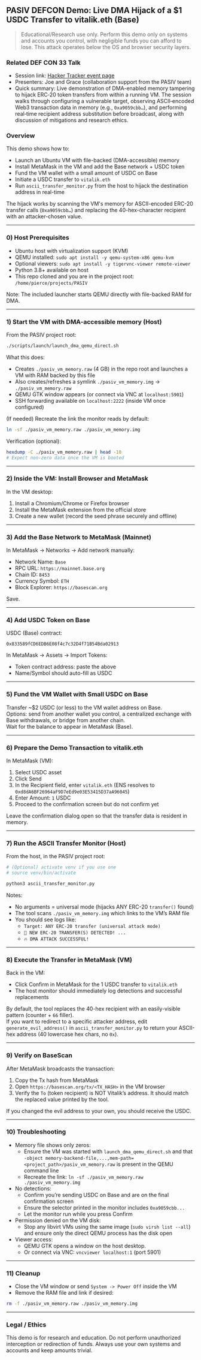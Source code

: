## PASIV DEFCON Demo: Live DMA Hijack of a $1 USDC Transfer to vitalik.eth (Base)

> Educational/Research use only. Perform this demo only on systems and accounts you control, with negligible funds you can afford to lose. This attack operates below the OS and browser security layers.

### Related DEF CON 33 Talk
- Session link: [Hacker Tracker event page](https://hackertracker.app/event/?conf=DEFCON33&event=61038)
- Presenters: Joe and Grace (collaboration support from the PASIV team)
- Quick summary: Live demonstration of DMA-enabled memory tampering to hijack ERC‑20 token transfers from within a running VM. The session walks through configuring a vulnerable target, observing ASCII‑encoded Web3 transaction data in memory (e.g., `0xa9059cbb…`), and performing real‑time recipient address substitution before broadcast, along with discussion of mitigations and research ethics.

### Overview
This demo shows how to:
- Launch an Ubuntu VM with file-backed (DMA-accessible) memory
- Install MetaMask in the VM and add the Base network + USDC token
- Fund the VM wallet with a small amount of USDC on Base
- Initiate a USDC transfer to `vitalik.eth`
- Run `ascii_transfer_monitor.py` from the host to hijack the destination address in real-time

The hijack works by scanning the VM's memory for ASCII-encoded ERC-20 transfer calls (`0xa9059cbb…`) and replacing the 40-hex-character recipient with an attacker-chosen value.

---

### 0) Host Prerequisites
- Ubuntu host with virtualization support (KVM)
- QEMU installed: `sudo apt install -y qemu-system-x86 qemu-kvm`  
- Optional viewers: `sudo apt install -y tigervnc-viewer remote-viewer`  
- Python 3.8+ available on host  
- This repo cloned and you are in the project root: `/home/pierce/projects/PASIV`

Note: The included launcher starts QEMU directly with file-backed RAM for DMA.

---

### 1) Start the VM with DMA-accessible memory (Host)
From the PASIV project root:

```bash
./scripts/launch/launch_dma_qemu_direct.sh
```

What this does:
- Creates `./pasiv_vm_memory.raw` (4 GB) in the repo root and launches a VM with RAM backed by this file
- Also creates/refreshes a symlink `./pasiv_vm_memory.img` -> `./pasiv_vm_memory.raw`
- QEMU GTK window appears (or connect via VNC at `localhost:5901`)
- SSH forwarding available on `localhost:2222` (inside VM once configured)

(If needed) Recreate the link the monitor reads by default:

```bash
ln -sf ./pasiv_vm_memory.raw ./pasiv_vm_memory.img
```

Verification (optional):
```bash
hexdump -C ./pasiv_vm_memory.raw | head -10
# Expect non-zero data once the VM is booted
```

---

### 2) Inside the VM: Install Browser and MetaMask
In the VM desktop:
1. Install a Chromium/Chrome or Firefox browser
2. Install the MetaMask extension from the official store
3. Create a new wallet (record the seed phrase securely and offline)

---

### 3) Add the Base Network to MetaMask (Mainnet)
In MetaMask -> Networks -> Add network manually:
- Network Name: `Base`
- RPC URL: `https://mainnet.base.org`
- Chain ID: `8453`
- Currency Symbol: `ETH`
- Block Explorer: `https://basescan.org`

Save.

---

### 4) Add USDC Token on Base
USDC (Base) contract:
```
0x833589fCD6EDB6E08f4c7c32D4f71B54Bda02913
```
In MetaMask -> Assets -> Import Tokens:
- Token contract address: paste the above
- Name/Symbol should auto-fill as USDC

---

### 5) Fund the VM Wallet with Small USDC on Base
Transfer ~$2 USDC (or less) to the VM wallet address on Base.  
Options: send from another wallet you control, a centralized exchange with Base withdrawals, or bridge from another chain.  
Wait for the balance to appear in MetaMask (Base).

---

### 6) Prepare the Demo Transaction to vitalik.eth
In MetaMask (VM):
1. Select USDC asset
2. Click Send
3. In the Recipient field, enter `vitalik.eth` (ENS resolves to `0xd8dA6BF26964aF9D7eEd9e03E53415D37aA96045`)
4. Enter Amount: `1` USDC
5. Proceed to the confirmation screen but do not confirm yet

Leave the confirmation dialog open so that the transfer data is resident in memory.

---

### 7) Run the ASCII Transfer Monitor (Host)
From the host, in the PASIV project root:

```bash
# (Optional) activate venv if you use one
# source venv/bin/activate

python3 ascii_transfer_monitor.py
```

Notes:
- No arguments = universal mode (hijacks ANY ERC-20 `transfer()` found)
- The tool scans `./pasiv_vm_memory.img` which links to the VM’s RAM file
- You should see logs like:
  - `Target: ANY ERC-20 transfer (universal attack mode)`
  - `🎯 NEW ERC-20 TRANSFER(S) DETECTED! ...`
  - `🔥 DMA ATTACK SUCCESSFUL!`

---

### 8) Execute the Transfer in MetaMask (VM)
Back in the VM:
- Click Confirm in MetaMask for the 1 USDC transfer to `vitalik.eth`
- The host monitor should immediately log detections and successful replacements

By default, the tool replaces the 40-hex recipient with an easily-visible pattern (counter + `66` filler).  
If you want to redirect to a specific attacker address, edit `generate_evil_address()` in `ascii_transfer_monitor.py` to return your ASCII-hex address (40 lowercase hex chars, no `0x`).

---

### 9) Verify on BaseScan
After MetaMask broadcasts the transaction:
1. Copy the Tx hash from MetaMask
2. Open `https://basescan.org/tx/<TX_HASH>` in the VM browser
3. Verify the `To` (token recipient) is NOT Vitalik’s address. It should match the replaced value printed by the tool.

If you changed the evil address to your own, you should receive the USDC.

---

### 10) Troubleshooting
- Memory file shows only zeros:
  - Ensure the VM was started with `launch_dma_qemu_direct.sh` and that `-object memory-backend-file,...,mem-path=<project_path>/pasiv_vm_memory.raw` is present in the QEMU command line
  - Recreate the link: `ln -sf ./pasiv_vm_memory.raw ./pasiv_vm_memory.img`
- No detections:
  - Confirm you’re sending USDC on Base and are on the final confirmation screen
  - Ensure the selector printed in the monitor includes `0xa9059cbb...`
  - Let the monitor run while you press Confirm
- Permission denied on the VM disk:
  - Stop any libvirt VMs using the same image (`sudo virsh list --all`) and ensure only the direct QEMU process has the disk open
- Viewer access:
  - QEMU GTK opens a window on the host desktop.  
  - Or connect via VNC: `vncviewer localhost:1` (port 5901)

---

### 11) Cleanup
- Close the VM window or send `System -> Power Off` inside the VM
- Remove the RAM file and link if desired:
```bash
rm -f ./pasiv_vm_memory.raw ./pasiv_vm_memory.img
```

---

### Legal / Ethics
This demo is for research and education. Do not perform unauthorized interception or redirection of funds. Always use your own systems and accounts and keep amounts trivial.
